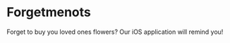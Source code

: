 Forgetmenots
============

Forget to buy you loved ones flowers? Our iOS application will remind you!
